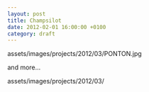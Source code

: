 ```yaml
---
layout: post
title: Champsilot
date: 2012-02-01 16:00:00 +0100
category: draft
---
```


assets/images/projects/2012/03/PONTON.jpg

and more...

assets/images/projects/2012/03/

